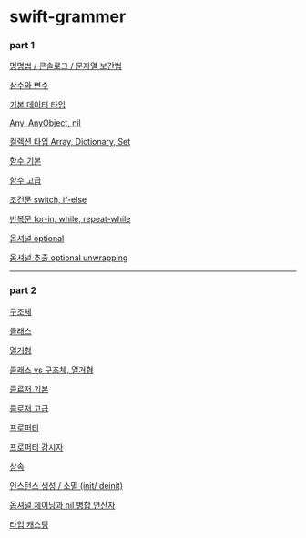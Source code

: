 # swift-grammer

<h3>part 1</h3>

[명명법 / 콘솔로그 / 문자열 보간법](https://github.com/JinUng41/swift-grammer/issues/1)

[상수와 변수](https://github.com/JinUng41/swift-grammer/issues/2)

[기본 데이터 타입](https://github.com/JinUng41/swift-grammer/issues/3)

[Any, AnyObject, nil](https://github.com/JinUng41/swift-grammer/issues/4)

[컬렉션 타입 Array, Dictionary, Set](https://github.com/JinUng41/swift-grammer/issues/5)

[함수 기본](https://github.com/JinUng41/swift-grammer/issues/6)

[함수 고급](https://github.com/JinUng41/swift-grammer/issues/7)

[조건문 switch, if-else](https://github.com/JinUng41/swift-grammer/issues/8)

[반복문 for-in, while, repeat-while](https://github.com/JinUng41/swift-grammer/issues/9)

[옵셔널 optional](https://github.com/JinUng41/swift-grammer/issues/10)

[옵셔널 추출 optional unwrapping](https://github.com/JinUng41/swift-grammer/issues/11)

<hr>

<h3>part 2</h3>

[구조체](https://github.com/JinUng41/swift-grammer/issues/12)

[클래스](https://github.com/JinUng41/swift-grammer/issues/13)

[열거형](https://github.com/JinUng41/swift-grammer/issues/14)

[클래스 vs 구조체, 열거형](https://github.com/JinUng41/swift-grammer/issues/15)

[클로저 기본](https://github.com/JinUng41/swift-grammer/issues/16)

[클로저 고급](https://github.com/JinUng41/swift-grammer/issues/17)

<a href="https://github.com/JinUng41/swift-grammer/issues/18">프로퍼티</a>

<a href="https://github.com/JinUng41/swift-grammer/issues/19">프로퍼티 감시자</a>

<a href="https://github.com/JinUng41/swift-grammer/issues/20">상속</a>

<a href="https://github.com/JinUng41/swift-grammer/issues/21">인스턴스 생성 / 소멸 (init/ deinit)</a>

<a href="https://github.com/JinUng41/swift-grammer/issues/22">옵셔널 체이닝과 nil 병합 연산자</a>

<a href="https://github.com/JinUng41/swift-grammer/issues/23">타입 캐스팅</a>
